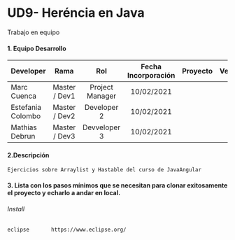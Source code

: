 # UD9- Heréncia en Java
Trabajo en equipo


#### 1. Equipo Desarrollo 

| Developer | Rama | Rol | Fecha Incorporación | Proyecto | Versión |
| --- | :---:  | :---:  | :---:  | :---: | :---:  |
| Marc Cuenca | Master / Dev1 | Project Manager | 10/02/2021 |   |   |
| Estefania Colombo | Master / Dev2 | Developer 2 | 10/02/2021 |   |   |
| Mathias Debrun | Master / Dev3 | Devveloper 3 | 10/02/2021 |   |   |

#### 2.Descripción 
```
Ejercicios sobre Arraylist y Hastable del curso de JavaAngular
```
#### 3. Lista con los pasos mínimos que se necesitan para clonar exitosamente el proyecto y echarlo a andar en local.
###### Install
```
eclipse       https://www.eclipse.org/
```

